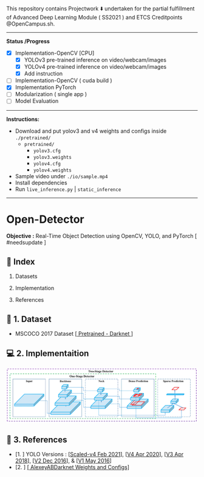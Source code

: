 This repository contains Projectwork :arrow_down: undertaken for the partial fulfillment of Advanced Deep Learning Module ( SS2021 ) and ETCS Creditpoints @OpenCampus.sh.

***

**Status /Progress**

- [x] Implementation-OpenCV [CPU]
    - [x] YOLOv3 pre-trained inference on video/webcam/images
    - [x] YOLOv4 pre-trained inference on video/webcam/images
    - [x] Add instruction
- [ ] Implementation-OpenCV ( cuda build )
- [x] Implementation PyTorch
- [ ] Modularization ( single app )
- [ ] Model Evaluation

***
**Instructions:**
- Download and put yolov3 and v4 weights and configs inside `./pretrained/`
  - `pretrained/`
    - `yolov3.cfg`
    - `yolov3.weights`
    - `yolov4.cfg`
    - `yolov4.weights`
- Sample video under `./io/sample.mp4`
- Install dependencies
- Run `live_inference.py` | `static_inference`
***

# Open-Detector

**Objective :**  Real-Time Object Detection using OpenCV, YOLO, and PyTorch [ #needsupdate ]

## :beginner: Index

1. Datasets

2. Implementation

3. References

## :diamond_shape_with_a_dot_inside: 1. Dataset

- MSCOCO 2017 Dataset [[ Pretrained - Darknet ](https://github.com/AlexeyAB/darknet)]

## :computer: 2. Implementaition

![](./assets/yolov4.png)


## :bookmark_tabs: 3. References

- [1. ] YOLO Versions : [[Scaled-v4 Feb 2021](https://arxiv.org/pdf/2011.08036.pdf)], [[V4 Apr 2020](https://arxiv.org/pdf/2004.10934v1.pdf)], [[V3 Apr 2018](https://arxiv.org/pdf/1804.02767v1.pdf)], [[V2 Dec 2016](https://arxiv.org/pdf/1612.08242v1.pdf)], & [[V1 May 2016](https://arxiv.org/pdf/1506.02640v5.pdf)]
- [2. ] [[ AlexeyABDarknet Weights and Configs]](https://github.com/AlexeyAB/darknet)


